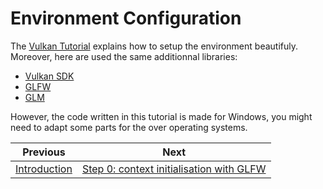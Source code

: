 # **Environment Configuration**

The [Vulkan Tutorial](https://vulkan-tutorial.com/Development_environment) explains how to setup the environment beautifuly. Moreover, here are used the same additionnal libraries:
 - [Vulkan SDK](https://vulkan.lunarg.com/)
 - [GLFW](https://www.glfw.org/)
 - [GLM](https://github.com/g-truc/glm)

However, the code written in this tutorial is made for Windows, you might need to adapt some parts for the over operating systems.

| Previous | Next |
|---|---|
| [Introduction](../README.md) | [Step 0: context initialisation with GLFW](context_initialisation_with_GLFW.md) |